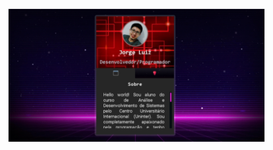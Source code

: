 <p align="center">
    <img src=".github/Capa-Portfolio.png" alt="Demonstração do projeto" whidth="100%" >
</p>